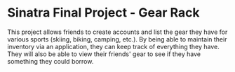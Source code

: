 # Sinatra Final Project - Gear Rack

This project allows friends to create accounts and list the gear they have for
various sports (skiing, biking, camping, etc.). By being able to maintain their
inventory via an application, they can keep track of everything they have. They
will also be able to view their friends' gear to see if they have something they
could borrow.




